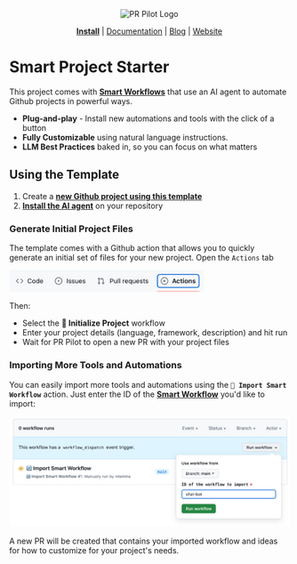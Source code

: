 <div align="center">
<img src="https://avatars.githubusercontent.com/ml/17635?s=140&v=" width="100" alt="PR Pilot Logo">
</div>
<p align="center">
  <a href="https://github.com/apps/pr-pilot-ai/installations/new"><b>Install</b></a> |
  <a href="https://docs.pr-pilot.ai">Documentation</a> | 
  <a href="https://www.pr-pilot.ai/blog">Blog</a> | 
  <a href="https://www.pr-pilot.ai">Website</a>
</p>

# Smart Project Starter

This project comes with **[Smart Workflows](https://github.com/PR-Pilot-AI/smart-workflows/tree/main)** that use an AI agent
to automate Github projects in powerful ways.

* **Plug-and-play** - Install new automations and tools with the click of a button
* **Fully Customizable** using natural language instructions.
* **LLM Best Practices** baked in, so you can focus on what matters

## Using the Template

1. Create a **[new Github project using this template](https://github.com/new?template_name=smart-project-starter&template_owner=PR-Pilot-AI)**
2. **[Install the AI agent](https://github.com/apps/pr-pilot-ai/installations/new)** on your repository

### Generate Initial Project Files

The template comes with a Github action that allows you to quickly generate an initial set of files for your new project.
Open the `Actions` tab 

<img src="github_tabs.png" width="350" alt="Actions Tab">

Then:
* Select the **🚀 Initialize Project** workflow
* Enter your project details (language, framework, description) and hit run
* Wait for PR Pilot to open a new PR with your project files

### Importing More Tools and Automations

You can easily import more tools and automations using the **`🔄 Import Smart Workflow`** action. Just enter the ID of the **[Smart Workflow](https://github.com/PR-Pilot-AI/smart-workflows/tree/main)** you'd like to import:

![Import Workflow](github_run_workflow.png)

A new PR will be created that contains your imported workflow and ideas for how to customize for your project's needs.
